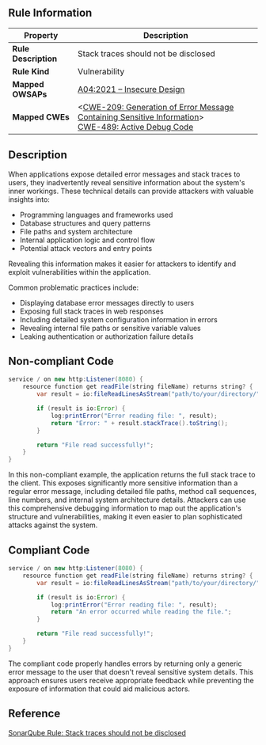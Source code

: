 ## Rule Information

| Property | Description |
|---------|-------------|
| **Rule Description** | Stack traces should not be disclosed |
| **Rule Kind** | Vulnerability |
| **Mapped OWSAPs** | [A04:2021 – Insecure Design](https://owasp.org/Top10/A01_2021-Broken_Access_Control/) |
| **Mapped CWEs** | <[CWE-209: Generation of Error Message Containing Sensitive Information](https://cwe.mitre.org/data/definitions/209.html)><br>[CWE-489: Active Debug Code](https://cwe.mitre.org/data/definitions/489.html) |

## Description

When applications expose detailed error messages and stack traces to users, they inadvertently reveal sensitive information about the system's inner workings. These technical details can provide attackers with valuable insights into:

- Programming languages and frameworks used
- Database structures and query patterns
- File paths and system architecture
- Internal application logic and control flow
- Potential attack vectors and entry points

Revealing this information makes it easier for attackers to identify and exploit vulnerabilities within the application.

Common problematic practices include:

- Displaying database error messages directly to users
- Exposing full stack traces in web responses
- Including detailed system configuration information in errors
- Revealing internal file paths or sensitive variable values
- Leaking authentication or authorization failure details

## Non-compliant Code

```java
service / on new http:Listener(8080) {
    resource function get readFile(string fileName) returns string? {
        var result = io:fileReadLinesAsStream("path/to/your/directory/" + fileName);

        if (result is io:Error) {
            log:printError("Error reading file: ", result);
            return "Error: " + result.stackTrace().toString();
        }

        return "File read successfully!";
    }
}
```

In this non-compliant example, the application returns the full stack trace to the client. This exposes significantly more sensitive information than a regular error message, including detailed file paths, method call sequences, line numbers, and internal system architecture details. Attackers can use this comprehensive debugging information to map out the application's structure and vulnerabilities, making it even easier to plan sophisticated attacks against the system.

## Compliant Code

```java
service / on new http:Listener(8080) {
    resource function get readFile(string fileName) returns string? {
        var result = io:fileReadLinesAsStream("path/to/your/directory/" + fileName);

        if (result is io:Error) {
            log:printError("Error reading file: ", result);
            return "An error occurred while reading the file.";
        }

        return "File read successfully!";
    }
}
```

The compliant code properly handles errors by returning only a generic error message to the user that doesn't reveal sensitive system details. This approach ensures users receive appropriate feedback while preventing the exposure of information that could aid malicious actors.

## Reference

[SonarQube Rule: Stack traces should not be disclosed](https://rules.sonarsource.com/python/RSPEC-6776/)

